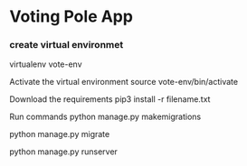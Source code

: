 <h1> Voting Pole App </h1>

<h3> create virtual environmet</h3>
virtualenv vote-env

Activate the virtual environment
source vote-env/bin/activate

Download the requirements
pip3 install -r filename.txt

Run commands
python manage.py makemigrations

python manage.py migrate

python manage.py runserver
